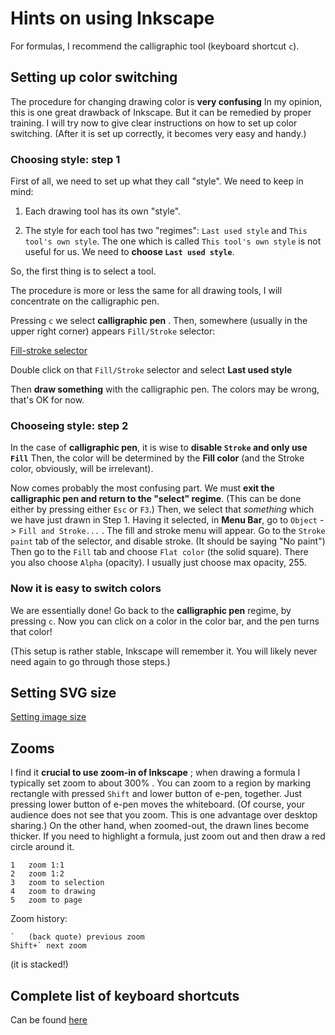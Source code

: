 # Hints on using Inkscape

For formulas, I recommend the calligraphic tool (keyboard shortcut `c`).

## Setting up color switching

The procedure for changing drawing color is __very confusing__ 
In my opinion, this is one great drawback of Inkscape.
But it can be remedied by proper training. 
I will try now to give clear instructions on how to set up color switching. 
(After it is set up correctly, it becomes very easy and handy.)

### Choosing style: step 1

First of all, we need to set up what they call "style". We need to keep in mind:

1. Each drawing tool has its own "style". 

1. The style for each tool has two "regimes": `Last used style` and `This tool's own style`.
   The one which is called `This tool's own style` is not useful for us. We need to __choose `Last used style`__.

So, the first thing is to select a tool.

The procedure is more or less the same for all drawing tools, I will concentrate on the calligraphic pen.

Pressing `c` we select __calligraphic pen__ . Then, somewhere (usually in the upper right corner) appears `Fill/Stroke` selector:

[Fill-stroke selector](images/fill-and-stroke.png?raw=true)

Double click on that `Fill/Stroke` selector and select __Last used style__

Then __draw something__ with the calligraphic pen. The colors may be wrong, that's OK for now.

### Chooseing style: step 2

In the case of __calligraphic pen__, it is wise to __disable `Stroke` and only use `Fill`__
Then, the color will be determined by the __Fill color__ (and the Stroke color, obviously, will be irrelevant).

Now comes probably the most confusing part. We must __exit the calligraphic pen and return to the "select" regime__.
(This can be done either by pressing either `Esc` or  `F3`.)
Then, we select that _something_ which we have just drawn in Step 1. 
Having it selected, in __Menu Bar__, go to `Object` -> `Fill and Stroke...` . The fill and stroke menu will appear.
Go to the `Stroke paint` tab of the selector, and disable stroke. (It should be saying "No paint")
Then go to the `Fill` tab and choose `Flat color` (the solid square). There you also choose `Alpha` (opacity). 
I usually just choose max opacity, 255.

### Now it is easy to switch colors

We are essentially done! Go back to the __calligraphic pen__ regime, by pressing `c`. 
Now you can click on a color in the color bar, and the pen turns that color!

(This setup is rather stable, Inkscape will remember it. You will likely never need again to go through those steps.)

## Setting SVG size

[Setting image size](images/inkscape_set-image-size.png?raw=true)

## Zooms

I find it __crucial to use zoom-in of Inkscape__ ; when drawing a formula I typically set zoom
to about 300% . You can zoom to a region by marking rectangle with pressed `Shift` and
lower button of e-pen, together. Just pressing lower button of e-pen moves the whiteboard.
(Of course, your audience does not see that you zoom. This is one advantage over desktop sharing.)
On the other hand, when zoomed-out, the drawn lines become thicker. If you need to highlight
a formula, just zoom out and then draw a red circle around it. 

    1	zoom 1:1
    2	zoom 1:2
    3	zoom to selection
    4	zoom to drawing
    5	zoom to page

Zoom history:

    `	(back quote) previous zoom
    Shift+`	next zoom

(it is stacked!)


## Complete list of keyboard shortcuts

Can be found [here](http://www-mdp.eng.cam.ac.uk/web/CD/deskapps/inkscape/keyshortcuts.html)


